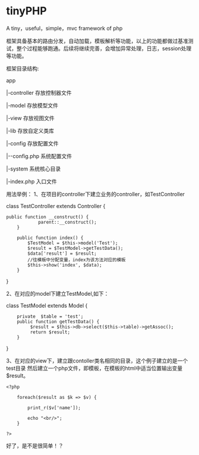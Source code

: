 # tinyPHP
A  tiny，useful，simple，mvc framework of  php

框架具备基本的路由分发，自动加载，模板解析等功能，以上的功能都做过基准测试，整个过程能够跑通。后续将继续完善，会增加异常处理，日志，session处理等功能。

框架目录结构:

app

 |-controller	存放控制器文件
 
 |-model        存放模型文件
 
 |-view		存放视图文件
 
 |-lib		存放自定义类库
 
 |-config	存放配置文件
 
 |--config.php   系统配置文件
 
 |-system	系统核心目录
 
 |-index.php	入口文件
 
 用法举例：
 1、在项目的controller下建立业务的controller，如TestController

class TestController extends Controller {
        
	public function __construct() {
                parent::__construct();
        }

        public function index() {
        	$TestModel = $this->model('Test');
        	$result = $TestModel->getTestData();
        	$data['result'] = $result;
			//往模板中分配变量，index为该方法对应的模板
			$this->show('index', $data);
        }
}


2、在对应的model下建立TestModel,如下：


class TestModel extends Model {

		private  $table = 'test';	
        public function getTestData() {
             $result = $this->db->select($this->table)->getAssoc();
             return $result;
        }    
}

3、在对应的view下，建立跟contoller类名相同的目录，这个例子建立的是一个test目录
然后建立一个php文件，即模板，在模板的html中适当位置输出变量$result。

	<?php
	
		foreach($result as $k => $v) {
		
			print_r($v['name']);
			
			echo "<br/>";
		}
		
	?>


好了，是不是很简单！？



